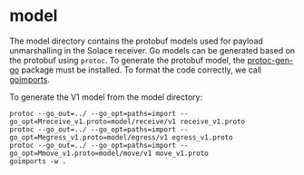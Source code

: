 # model

The model directory contains the protobuf models used for payload unmarshalling in the Solace receiver. Go models can be generated based on the protobuf using `protoc`. To generate the protobuf model, the [protoc-gen-go](https://developers.google.com/protocol-buffers/docs/reference/go-generated) package must be installed. To format the code correctly, we call [goimports](https://pkg.go.dev/golang.org/x/tools/cmd/goimports).

To generate the V1 model from the model directory:
```
protoc --go_out=../ --go_opt=paths=import --go_opt=Mreceive_v1.proto=model/receive/v1 receive_v1.proto
protoc --go_out=../ --go_opt=paths=import --go_opt=Megress_v1.proto=model/egress/v1 egress_v1.proto
protoc --go_out=../ --go_opt=paths=import --go_opt=Mmove_v1.proto=model/move/v1 move_v1.proto
goimports -w .
```
